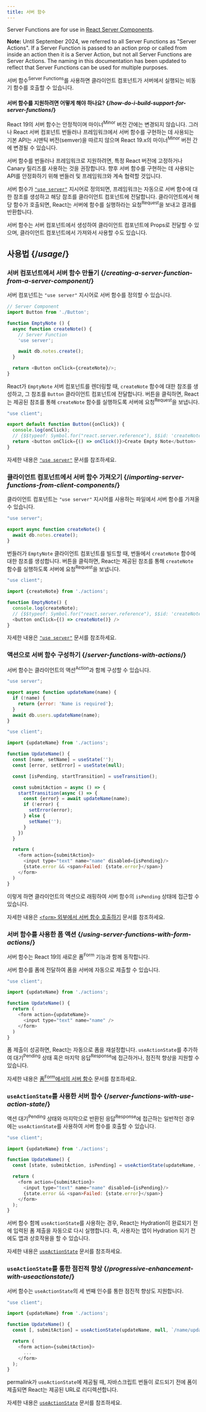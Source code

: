 ```yaml
---
title: 서버 함수
---
```


<RSC>

Server Functions are for use in [React Server Components](/learn/start-a-new-react-project#bleeding-edge-react-frameworks).

**Note:** Until September 2024, we referred to all Server Functions as "Server Actions". If a Server Function is passed to an action prop or called from inside an action then it is a Server Action, but not all Server Functions are Server Actions. The naming in this documentation has been updated to reflect that Server Functions can be used for multiple purposes.

</RSC>

<Intro>

서버 함수<sup>Server Functions</sup>를 사용하면 클라이언트 컴포넌트가 서버에서 실행되는 비동기 함수를 호출할 수 있습니다.

</Intro>

<InlineToc />

<Note>

#### 서버 함수를 지원하려면 어떻게 해야 하나요? {/*how-do-i-build-support-for-server-functions*/}

React 19의 서버 함수는 안정적이며 마이너<sup>Minor</sup> 버전 간에는 변경되지 않습니다. 그러나 React 서버 컴포넌트 번들러나 프레임워크에서 서버 함수를 구현하는 데 사용되는 기본 API는 시맨틱 버전(semver)을 따르지 않으며 React 19.x의 마이너<sup>Minor</sup> 버전 간에 변경될 수 있습니다.

서버 함수를 번들러나 프레임워크로 지원하려면, 특정 React 버전에 고정하거나 Canary 릴리즈를 사용하는 것을 권장합니다. 향후 서버 함수를 구현하는 데 사용되는 API를 안정화하기 위해 번들러 및 프레임워크와 계속 협력할 것입니다.

</Note>

서버 함수가 [`"use server"`](/reference/rsc/use-server) 지시어로 정의되면, 프레임워크는 자동으로 서버 함수에 대한 참조를 생성하고 해당 참조를 클라이언트 컴포넌트에 전달합니다. 클라이언트에서 해당 함수가 호출되면, React는 서버에 함수를 실행하라는 요청<sup>Request</sup>을 보내고 결과를 반환합니다.

서버 함수는 서버 컴포넌트에서 생성하여 클라이언트 컴포넌트에 Props로 전달할 수 있으며, 클라이언트 컴포넌트에서 가져와서 사용할 수도 있습니다.

## 사용법 {/*usage*/}

### 서버 컴포넌트에서 서버 함수 만들기 {/*creating-a-server-function-from-a-server-component*/}

서버 컴포넌트는 `"use server"` 지시어로 서버 함수를 정의할 수 있습니다.

```js [[2, 7, "'use server'"], [1, 5, "createNote"], [1, 12, "createNote"]]
// Server Component
import Button from './Button';

function EmptyNote () {
  async function createNote() {
    // Server Function
    'use server';

    await db.notes.create();
  }

  return <Button onClick={createNote}/>;
}
```

React가 `EmptyNote` 서버 컴포넌트를 렌더링할 때, `createNote` 함수에 대한 참조를 생성하고, 그 참조를 `Button` 클라이언트 컴포넌트에 전달합니다. 버튼을 클릭하면, React는 제공된 참조를 통해 `createNote` 함수를 실행하도록 서버에 요청<sup>Request</sup>을 보냅니다.

```js {5}
"use client";

export default function Button({onClick}) {
  console.log(onClick);
  // {$$typeof: Symbol.for("react.server.reference"), $$id: 'createNoteAction'}
  return <button onClick={() => onClick()}>Create Empty Note</button>
}
```

자세한 내용은 [`"use server"`](/reference/rsc/use-server) 문서를 참조하세요.


### 클라이언트 컴포넌트에서 서버 함수 가져오기 {/*importing-server-functions-from-client-components*/}

클라이언트 컴포넌트는 `"use server"` 지시어를 사용하는 파일에서 서버 함수를 가져올 수 있습니다.

```js [[1, 3, "createNote"]]
"use server";

export async function createNote() {
  await db.notes.create();
}

```

번들러가 `EmptyNote` 클라이언트 컴포넌트를 빌드할 때, 번들에서 `createNote` 함수에 대한 참조를 생성합니다. 버튼을 클릭하면, React는 제공된 참조를 통해 `createNote` 함수를 실행하도록 서버에 요청<sup>Request</sup>을 보냅니다.

```js [[1, 3, "createNote"], [1, 6, "createNote"], [1, 8, "createNote"]]
"use client";

import {createNote} from './actions';

function EmptyNote() {
  console.log(createNote);
  // {$$typeof: Symbol.for("react.server.reference"), $$id: 'createNoteAction'}
  <button onClick={() => createNote()} />
}
```

자세한 내용은 [`"use server"`](/reference/rsc/use-server) 문서를 참조하세요.

### 액션으로 서버 함수 구성하기 {/*server-functions-with-actions*/}

서버 함수는 클라이언트의 액션<sup>Action</sup>과 함께 구성할 수 있습니다.

```js [[1, 3, "updateName"]]
"use server";

export async function updateName(name) {
  if (!name) {
    return {error: 'Name is required'};
  }
  await db.users.updateName(name);
}
```

```js [[1, 3, "updateName"], [1, 13, "updateName"], [2, 11, "submitAction"],  [2, 23, "submitAction"]]
"use client";

import {updateName} from './actions';

function UpdateName() {
  const [name, setName] = useState('');
  const [error, setError] = useState(null);

  const [isPending, startTransition] = useTransition();

  const submitAction = async () => {
    startTransition(async () => {
      const {error} = await updateName(name);
      if (!error) {
        setError(error);
      } else {
        setName('');
      }
    })
  }

  return (
    <form action={submitAction}>
      <input type="text" name="name" disabled={isPending}/>
      {state.error && <span>Failed: {state.error}</span>}
    </form>
  )
}
```

이렇게 하면 클라이언트의 액션으로 래핑하여 서버 함수의 `isPending` 상태에 접근할 수 있습니다.

자세한 내용은 [`<form>` 외부에서 서버 함수 호출하기](/reference/rsc/use-server#calling-a-server-action-outside-of-form) 문서를 참조하세요.

### 서버 함수를 사용한 폼 액션 {/*using-server-functions-with-form-actions*/}

서버 함수는 React 19의 새로운 폼<sup>Form</sup> 기능과 함께 동작합니다.

서버 함수를 폼에 전달하여 폼을 서버에 자동으로 제출할 수 있습니다.


```js [[1, 3, "updateName"], [1, 7, "updateName"]]
"use client";

import {updateName} from './actions';

function UpdateName() {
  return (
    <form action={updateName}>
      <input type="text" name="name" />
    </form>
  )
}
```

폼 제출이 성공하면, React는 자동으로 폼을 재설정합니다. `useActionState`를 추가하여 대기<sup>Pending</sup> 상태 혹은 마지막 응답<sup>Response</sup>에 접근하거나, 점진적 향상을 지원할 수 있습니다.

자세한 내용은 [폼<sup>Form</sup>에서의 서버 함수](/reference/rsc/use-server#server-functions-in-forms) 문서를 참조하세요.

### `useActionState`를 사용한 서버 함수 {/*server-functions-with-use-action-state*/}

액션 대기<sup>Pending</sup> 상태와 마지막으로 반환된 응답<sup>Response</sup>에 접근하는 일반적인 경우에는 `useActionState`를 사용하여 서버 함수를 호출할 수 있습니다.

```js [[1, 3, "updateName"], [1, 6, "updateName"], [2, 6, "submitAction"], [2, 9, "submitAction"]]
"use client";

import {updateName} from './actions';

function UpdateName() {
  const [state, submitAction, isPending] = useActionState(updateName, {error: null});

  return (
    <form action={submitAction}>
      <input type="text" name="name" disabled={isPending}/>
      {state.error && <span>Failed: {state.error}</span>}
    </form>
  );
}
```

서버 함수 함께 `useActionState`를 사용하는 경우, React는 Hydration이 완료되기 전에 입력된 폼 제출을 자동으로 다시 실행합니다. 즉, 사용자는 앱이 Hydration 되기 전에도 앱과 상호작용을 할 수 있습니다.

자세한 내용은 [`useActionState`](/reference/react/useActionState) 문서를 참조하세요.

### `useActionState`를 통한 점진적 향상 {/*progressive-enhancement-with-useactionstate*/}

서버 함수는 `useActionState`의 세 번째 인수를 통한 점진적 향상도 지원합니다.

```js [[1, 3, "updateName"], [1, 6, "updateName"], [2, 6, "/name/update"], [3, 6, "submitAction"], [3, 9, "submitAction"]]
"use client";

import {updateName} from './actions';

function UpdateName() {
  const [, submitAction] = useActionState(updateName, null, `/name/update`);

  return (
    <form action={submitAction}>
      ...
    </form>
  );
}
```

<CodeStep step={2}>permalink</CodeStep>가 `useActionState`에 제공될 때, 자바스크립트 번들이 로드되기 전에 폼이 제출되면 React는 제공된 URL로 리디렉션합니다.

자세한 내용은 [`useActionState`](/reference/react/useActionState) 문서를 참조하세요.
